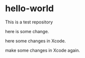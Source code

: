 # hello-world
This is a test repository

here is some change.


here some changes in Xcode.


make some changes in Xcode again.


